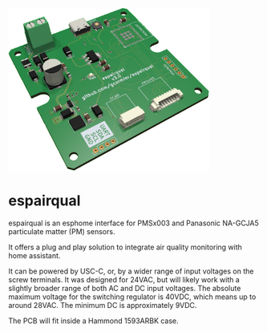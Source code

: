 <img src=images/espairqual_v3.png width=400px />

# espairqual
espairqual is an esphome interface for PMSx003 and Panasonic NA-GCJA5 particulate matter (PM) sensors.

It offers a plug and play solution to integrate air quality monitoring with home assistant.

It can be powered by USC-C, or, by a wider range of input voltages on the screw terminals. It was designed for 24VAC, but will likely work with a slightly broader range
of both AC and DC input voltages. The absolute maximum voltage for the switching regulator is 40VDC, which means up to around 28VAC. The minimum DC is approximately 9VDC.

The PCB will fit inside a Hammond 1593ARBK case.
